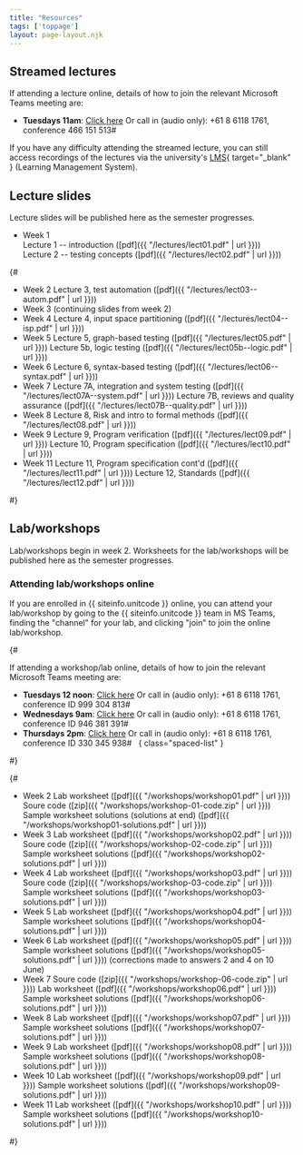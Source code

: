 ```yaml
---
title: "Resources"
tags: ['toppage']
layout: page-layout.njk
---
```


## Streamed lectures

If attending a lecture online, details of how
to join the relevant Microsoft Teams meeting are:

- **Tuesdays 11am**:
  [Click here](https://teams.microsoft.com/l/meetup-join/19%3abf7b28f2b615463e9ad26cc8fa1370ed%40thread.tacv2/1645692284503?context=%7b%22Tid%22%3a%2205894af0-cb28-46d8-8716-74cdb46e2226%22%2c%22Oid%22%3a%22e72c5de6-8733-4bc9-95bc-08b3eb1354a2%22%7d)
  Or call in (audio only): +61 8 6118 1761, conference 466 151 513#

If you have any difficulty attending the streamed lecture,
you can still access recordings of the lectures via the
university's [LMS][lms]{ target="_blank" } (Learning Management System).


[lms]: http://www.lms.uwa.edu.au/


## Lecture slides

Lecture slides will be published here as the semester
progresses.


- Week 1\
  Lecture 1 -- introduction ([pdf]({{ "/lectures/lect01.pdf" | url }}))\
  Lecture 2 -- testing concepts ([pdf]({{ "/lectures/lect02.pdf" | url }}))

{#

- Week 2
  Lecture 3, test automation ([pdf]({{ "/lectures/lect03--autom.pdf" | url }}))
- Week 3
  (continuing slides from week 2)
- Week 4
  Lecture 4, input space partitioning ([pdf]({{ "/lectures/lect04--isp.pdf" | url }}))
- Week 5
  Lecture 5, graph-based testing ([pdf]({{ "/lectures/lect05.pdf" | url }}))
  Lecture 5b, logic testing ([pdf]({{ "/lectures/lect05b--logic.pdf" | url }}))
- Week 6
  Lecture 6, syntax-based testing ([pdf]({{ "/lectures/lect06--syntax.pdf" | url }}))
- Week 7
  Lecture 7A, integration and system testing ([pdf]({{ "/lectures/lect07A--system.pdf" | url }}))
  Lecture 7B, reviews and quality assurance ([pdf]({{ "/lectures/lect07B--quality.pdf" | url }}))
- Week 8
  Lecture 8, Risk and intro to formal methods ([pdf]({{ "/lectures/lect08.pdf" | url }}))
- Week 9
  Lecture 9, Program verification ([pdf]({{ "/lectures/lect09.pdf" | url }}))
  Lecture 10, Program specification ([pdf]({{ "/lectures/lect10.pdf" | url }}))
- Week 11
  Lecture 11, Program specification cont'd ([pdf]({{ "/lectures/lect11.pdf" | url }}))
  Lecture 12, Standards ([pdf]({{ "/lectures/lect12.pdf" | url }}))

#}

## Lab/workshops

Lab/workshops begin in week 2.
Worksheets for the lab/workshops will be published here as the semester
progresses.

### Attending lab/workshops online

If you are enrolled in {{ siteinfo.unitcode }} online,
you can attend your lab/workshop by going to the
{{ siteinfo.unitcode }} team in MS Teams, finding the
"channel" for your lab, and clicking "join"
to join the online lab/workshop.

{#

If attending a workshop/lab online, details of how
to join the relevant Microsoft Teams meeting are:

- **Tuesdays 12 noon**:
  [Click here](https://teams.microsoft.com/l/meetup-join/19%3a532e791d85b8469e8264524bacf5d283%40thread.tacv2/1614927592108?context=%7b%22Tid%22%3a%2205894af0-cb28-46d8-8716-74cdb46e2226%22%2c%22Oid%22%3a%22e72c5de6-8733-4bc9-95bc-08b3eb1354a2%22%7d)
  Or call in (audio only): +61 8 6118 1761, conference ID 999 304 813#  
- **Wednesdays 9am**:
  [Click here](https://teams.microsoft.com/l/meetup-join/19%3a242ae279c0e54c7d94973ce8a65630c3%40thread.tacv2/1615873670275?context=%7b%22Tid%22%3a%2205894af0-cb28-46d8-8716-74cdb46e2226%22%2c%22Oid%22%3a%22128db1d9-3ae1-4ba6-8c2b-13f85693a6ba%22%7d)
  Or call in (audio only): +61 8 6118 1761, conference ID 946 381 391#  
- **Thursdays 2pm**:
  [Click here](https://teams.microsoft.com/l/meetup-join/19%3a58a2e590d5164f6e97f826f3ee06189b%40thread.tacv2/1614928022425?context=%7b%22Tid%22%3a%2205894af0-cb28-46d8-8716-74cdb46e2226%22%2c%22Oid%22%3a%22e72c5de6-8733-4bc9-95bc-08b3eb1354a2%22%7d)
  Or call in (audio only): +61 8 6118 1761, conference ID 330 345 938#  
{ class="spaced-list" }

#}


{#

- Week 2
  Lab worksheet ([pdf]({{ "/workshops/workshop01.pdf" | url }}))
  Soure code ([zip]({{ "/workshops/workshop-01-code.zip" | url }}))
  Sample worksheet solutions (solutions at end) ([pdf]({{ "/workshops/workshop01-solutions.pdf" | url }}))
- Week 3
  Lab worksheet ([pdf]({{ "/workshops/workshop02.pdf" | url }}))
  Soure code ([zip]({{ "/workshops/workshop-02-code.zip" | url }}))
  Sample worksheet solutions ([pdf]({{ "/workshops/workshop02-solutions.pdf" | url }}))
- Week 4
  Lab worksheet ([pdf]({{ "/workshops/workshop03.pdf" | url }}))
  Soure code ([zip]({{ "/workshops/workshop-03-code.zip" | url }}))
  Sample worksheet solutions ([pdf]({{ "/workshops/workshop03-solutions.pdf" | url }}))
- Week 5
  Lab worksheet ([pdf]({{ "/workshops/workshop04.pdf" | url }}))
  Sample worksheet solutions ([pdf]({{ "/workshops/workshop04-solutions.pdf" | url }}))
- Week 6
  Lab worksheet ([pdf]({{ "/workshops/workshop05.pdf" | url }}))
  Sample worksheet solutions ([pdf]({{ "/workshops/workshop05-solutions.pdf" | url }}))
  (corrections made to answers 2 and 4 on 10 June)
- Week 7
  Soure code ([zip]({{ "/workshops/workshop-06-code.zip" | url }}))
  Lab worksheet ([pdf]({{ "/workshops/workshop06.pdf" | url }}))
  Sample worksheet solutions ([pdf]({{ "/workshops/workshop06-solutions.pdf" | url }}))
- Week 8
  Lab worksheet ([pdf]({{ "/workshops/workshop07.pdf" | url }}))
  Sample worksheet solutions ([pdf]({{ "/workshops/workshop07-solutions.pdf" | url }}))
- Week 9
  Lab worksheet ([pdf]({{ "/workshops/workshop08.pdf" | url }}))
  Sample worksheet solutions ([pdf]({{ "/workshops/workshop08-solutions.pdf" | url }}))
- Week 10
  Lab worksheet ([pdf]({{ "/workshops/workshop09.pdf" | url }}))
  Sample worksheet solutions ([pdf]({{ "/workshops/workshop09-solutions.pdf" | url }}))
- Week 11
  Lab worksheet ([pdf]({{ "/workshops/workshop10.pdf" | url }}))
  Sample worksheet solutions ([pdf]({{ "/workshops/workshop10-solutions.pdf" | url }}))

#}


